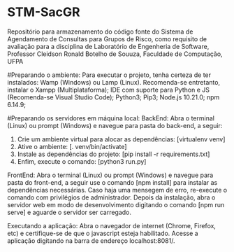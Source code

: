 # STM-SacGR
Repositório para armazenamento do código fonte do Sistema de Agendamento de Consultas para Grupos de Risco, como requisito de avaliação para a disciplina de Laboratório de Engenheria de Software, Professor Cleidson Ronald Botelho de Souuza, Faculdade de Computação, UFPA

#Preparando o ambiente:
Para executar o projeto, tenha certeza de ter instalados:
Wamp (Windows) ou Lamp (Linux). Recomenda-se entretanto, instalar o Xampp (Multiplataforma);
IDE com suporte para Python e JS (Recomenda-se Visual Studio Code);
Python3;
Pip3;
Node.js 10.21.0;
npm 6.14.9;

#Preparando os servidores em máquina local:
BackEnd:  Abra o terminal (Linux) ou prompt (Windows) e navegue para pasta do back-end, a seguir:
1. Crie um ambiente virtual para alocar as dependências: [virtualenv venv]
2. Ative o ambiente: [. venv/bin/activate]
3. Instale as dependências do projeto: [pip install -r requirements.txt]
4. Enfim, execute o comando: [python3 run.py]

FrontEnd: Abra o terminal (Linux) ou prompt (Windows) e navegue para pasta do front-end, a seguir use o comando [npm install] para instalar as dependências necessárias. Caso haja uma mensegem de erro, re-execute o comando com privilégios de administrador. Depois da instalação, abra o servidor web em modo de desenvolvimento digitando o comando [npm run serve] e aguarde o servidor ser carregado.

Executando a aplicação:
Abra o navegador de internet (Chrome, Firefox, etc) e certifique-se de que o javascript esteja habilitado. Acesse a aplicação digitando na barra de endereço localhost:8081/.
